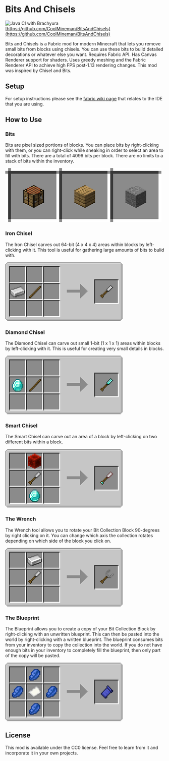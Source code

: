 # Bits And Chisels
![Java CI with Brachyura](https://github.com/CoolMineman/BitsAndChisels/workflows/Java%20CI%20with%20Brachyura/badge.svg)
[https://github.com/CoolMineman/BitsAndChisels](https://github.com/CoolMineman/BitsAndChisels)

Bits and Chisels is a Fabric mod for modern Minecraft that lets you remove small bits from blocks using chisels. You can use these bits to build detailed decorations or whatever else you want. Requires Fabric API. Has Canvas Renderer support for shaders. Uses greedy meshing and the Fabric Renderer API to achieve high FPS post-1.13 rendering changes. This mod was inspired by Chisel and Bits.

## Setup

For setup instructions please see the [fabric wiki page](https://fabricmc.net/wiki/tutorial:setup) that relates to the IDE that you are using.

## How to Use

### Bits

Bits are pixel sized portions of blocks. You can place bits by right-clicking with them, or you can right-click while sneaking in order to select an area to fill with bits. There are a total of 4096 bits per block. There are no limits to a stack of bits within the inventory.

![Bits](images/bits.png)

### Iron Chisel

The Iron Chisel carves out 64-bit (4 x 4 x 4) areas within blocks by left-clicking with it. This tool is useful for gathering large amounts of bits to bulid with.

![Simple Iron Chisel](images/simple_iron_chisel_recipe.png)


### Diamond Chisel

The Diamond Chisel can carve out small 1-bit (1 x 1 x 1) areas within blocks by left-clicking with it. This is useful for creating very small details in blocks.

![Simple Diamond Chisel](images/simple_diamond_chisel_recipe.png)


### Smart Chisel

The Smart Chisel can carve out an area of a block by left-clicking on two different bits within a block.

![Smart Chisel](images/smart_chisel_recipe.png)

### The Wrench

The Wrench tool allows you to rotate your Bit Collection Block 90-degrees by right clicking on it. You can change which axis the collection rotates depending on which side of the block you click on. 

![The Wrench](images/wrench_recipe.png)

### The Blueprint

The Blueprint allows you to create a copy of your Bit Collection Block by right-clicking with an unwritten blueprint. This can then be pasted into the world by right-clicking with a written blueprint. The blueprint consumes bits from your inventory to copy the collection into the world. If you do not have enough bits in your inventory to completely fill the blueprint, then only part of the copy will be pasted.

![The Blueprint](images/blueprint_recipe.png)


## License

This mod is available under the CC0 license. Feel free to learn from it and incorporate it in your own projects.
